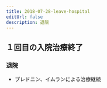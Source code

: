 ```yaml
---
title: 2018-07-28-leave-hospital
editUrl: false
description: 退院
---
```


## １回目の入院治療終了

### 退院

* プレドニン、イムランによる治療継続
